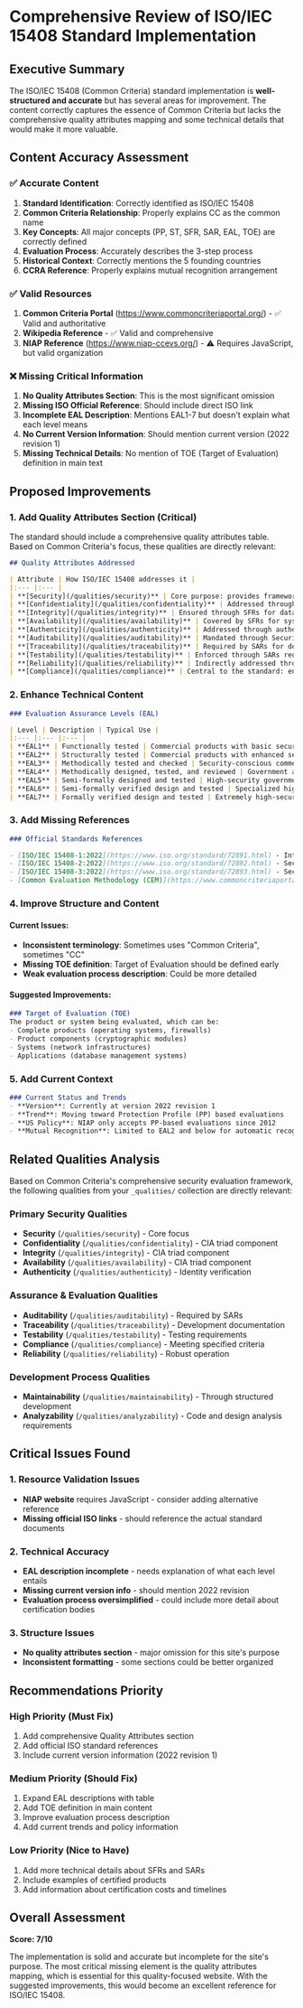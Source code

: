 # Comprehensive Review of ISO/IEC 15408 Standard Implementation

## Executive Summary

The ISO/IEC 15408 (Common Criteria) standard implementation is **well-structured and accurate** but has several areas for improvement. The content correctly captures the essence of Common Criteria but lacks the comprehensive quality attributes mapping and some technical details that would make it more valuable.

## Content Accuracy Assessment

### ✅ **Accurate Content**

1. **Standard Identification**: Correctly identified as ISO/IEC 15408
2. **Common Criteria Relationship**: Properly explains CC as the common name
3. **Key Concepts**: All major concepts (PP, ST, SFR, SAR, EAL, TOE) are correctly defined
4. **Evaluation Process**: Accurately describes the 3-step process
5. **Historical Context**: Correctly mentions the 5 founding countries
6. **CCRA Reference**: Properly explains mutual recognition arrangement

### ✅ **Valid Resources**

1. **Common Criteria Portal** (https://www.commoncriteriaportal.org/) - ✅ Valid and authoritative
2. **Wikipedia Reference** - ✅ Valid and comprehensive
3. **NIAP Reference** (https://www.niap-ccevs.org/) - ⚠️ Requires JavaScript, but valid organization

### ❌ **Missing Critical Information**

1. **No Quality Attributes Section**: This is the most significant omission
2. **Missing ISO Official Reference**: Should include direct ISO link
3. **Incomplete EAL Description**: Mentions EAL1-7 but doesn't explain what each level means
4. **No Current Version Information**: Should mention current version (2022 revision 1)
5. **Missing Technical Details**: No mention of TOE (Target of Evaluation) definition in main text

## Proposed Improvements

### 1. **Add Quality Attributes Section** (Critical)

The standard should include a comprehensive quality attributes table. Based on Common Criteria's focus, these qualities are directly relevant:

```markdown
## Quality Attributes Addressed

| Attribute | How ISO/IEC 15408 addresses it |
|:--- |:--- |
| **[Security](/qualities/security)** | Core purpose: provides framework for evaluating security functions and assurance requirements of IT products and systems. |
| **[Confidentiality](/qualities/confidentiality)** | Addressed through Security Functional Requirements (SFRs) for access control, data protection, and information flow control. |
| **[Integrity](/qualities/integrity)** | Ensured through SFRs for data integrity, system integrity, and protection against unauthorized modification. |
| **[Availability](/qualities/availability)** | Covered by SFRs for system availability, fault tolerance, and service continuity requirements. |
| **[Authenticity](/qualities/authenticity)** | Addressed through authentication SFRs, digital signatures, and identity verification requirements. |
| **[Auditability](/qualities/auditability)** | Mandated through Security Assurance Requirements (SARs) for audit trails, logging, and monitoring capabilities. |
| **[Traceability](/qualities/traceability)** | Required by SARs for development documentation, requirements traceability, and evaluation evidence. |
| **[Testability](/qualities/testability)** | Enforced through SARs requiring comprehensive testing, test documentation, and test coverage analysis. |
| **[Reliability](/qualities/reliability)** | Indirectly addressed through assurance requirements for robust development processes and thorough testing. |
| **[Compliance](/qualities/compliance)** | Central to the standard: ensures products meet specified security requirements and evaluation criteria. |
```

### 2. **Enhance Technical Content**

```markdown
### Evaluation Assurance Levels (EAL)

| Level | Description | Typical Use |
|:--- |:--- |:--- |
| **EAL1** | Functionally tested | Commercial products with basic security needs |
| **EAL2** | Structurally tested | Commercial products with enhanced security |
| **EAL3** | Methodically tested and checked | Security-conscious commercial environments |
| **EAL4** | Methodically designed, tested, and reviewed | Government and high-security commercial use |
| **EAL5** | Semi-formally designed and tested | High-security government applications |
| **EAL6** | Semi-formally verified design and tested | Specialized high-security applications |
| **EAL7** | Formally verified design and tested | Extremely high-security applications |
```

### 3. **Add Missing References**

```markdown
### Official Standards References

- [ISO/IEC 15408-1:2022](https://www.iso.org/standard/72891.html) - Introduction and general model
- [ISO/IEC 15408-2:2022](https://www.iso.org/standard/72892.html) - Security functional components  
- [ISO/IEC 15408-3:2022](https://www.iso.org/standard/72893.html) - Security assurance components
- [Common Evaluation Methodology (CEM)](https://www.commoncriteriaportal.org/files/ccfiles/CEMV3.1R5.pdf)
```

### 4. **Improve Structure and Content**

#### Current Issues:
- **Inconsistent terminology**: Sometimes uses "Common Criteria", sometimes "CC"
- **Missing TOE definition**: Target of Evaluation should be defined early
- **Weak evaluation process description**: Could be more detailed

#### Suggested Improvements:
```markdown
### Target of Evaluation (TOE)
The product or system being evaluated, which can be:
- Complete products (operating systems, firewalls)
- Product components (cryptographic modules)
- Systems (network infrastructures)
- Applications (database management systems)
```

### 5. **Add Current Context**

```markdown
### Current Status and Trends
- **Version**: Currently at version 2022 revision 1
- **Trend**: Moving toward Protection Profile (PP) based evaluations
- **US Policy**: NIAP only accepts PP-based evaluations since 2012
- **Mutual Recognition**: Limited to EAL2 and below for automatic recognition
```

## Related Qualities Analysis

Based on Common Criteria's comprehensive security evaluation framework, the following qualities from your `_qualities/` collection are directly relevant:

### **Primary Security Qualities**
- **Security** (`/qualities/security`) - Core focus
- **Confidentiality** (`/qualities/confidentiality`) - CIA triad component
- **Integrity** (`/qualities/integrity`) - CIA triad component  
- **Availability** (`/qualities/availability`) - CIA triad component
- **Authenticity** (`/qualities/authenticity`) - Identity verification

### **Assurance & Evaluation Qualities**
- **Auditability** (`/qualities/auditability`) - Required by SARs
- **Traceability** (`/qualities/traceability`) - Development documentation
- **Testability** (`/qualities/testability`) - Testing requirements
- **Compliance** (`/qualities/compliance`) - Meeting specified criteria
- **Reliability** (`/qualities/reliability`) - Robust operation

### **Development Process Qualities**
- **Maintainability** (`/qualities/maintainability`) - Through structured development
- **Analyzability** (`/qualities/analyzability`) - Code and design analysis requirements

## Critical Issues Found

### 1. **Resource Validation Issues**
- **NIAP website** requires JavaScript - consider adding alternative reference
- **Missing official ISO links** - should reference the actual standard documents

### 2. **Technical Accuracy**
- **EAL description incomplete** - needs explanation of what each level entails
- **Missing current version info** - should mention 2022 revision
- **Evaluation process oversimplified** - could include more detail about certification bodies

### 3. **Structure Issues**
- **No quality attributes section** - major omission for this site's purpose
- **Inconsistent formatting** - some sections could be better organized

## Recommendations Priority

### **High Priority (Must Fix)**
1. Add comprehensive Quality Attributes section
2. Add official ISO standard references
3. Include current version information (2022 revision 1)

### **Medium Priority (Should Fix)**
1. Expand EAL descriptions with table
2. Add TOE definition in main content
3. Improve evaluation process description
4. Add current trends and policy information

### **Low Priority (Nice to Have)**
1. Add more technical details about SFRs and SARs
2. Include examples of certified products
3. Add information about certification costs and timelines

## Overall Assessment

**Score: 7/10**

The implementation is solid and accurate but incomplete for the site's purpose. The most critical missing element is the quality attributes mapping, which is essential for this quality-focused website. With the suggested improvements, this would become an excellent reference for ISO/IEC 15408.